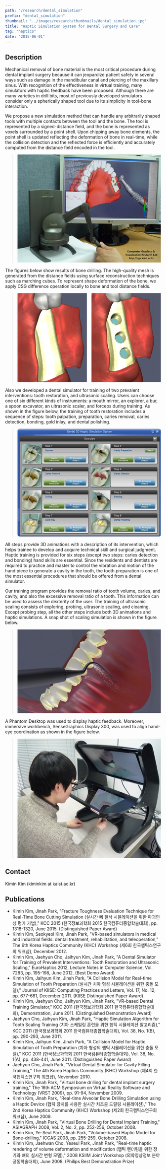 ```yaml
---
path: "/research/dental_simulation"
prefix: "dental_simulation"
thumbnail: "../images/research/thumbnails/dental_simulation.jpg"
title: "Haptic Simulation System for Dental Surgery and Care"
tag: "haptics"
date: "2015-06-01"
---
```


## Description

Mechanical removal of bone material is the most critical procedure during dental implant surgery because it can jeopardize patient safety in several ways such as damage in the mandibular canal and piercing of the maxillary sinus. With recognition of the effectiveness in virtual training, many simulators with haptic feedback have been proposed. Although there are many varieties in drill bits, most of previously developed simulators consider only a spherically shaped tool due to its simplicity in tool-bone interaction.

We propose a new simulation method that can handle any arbitrarily shaped tools with multiple contacts between the tool and the bone. The tool is represented by a signed-distance field, and the bone is represented as voxels surrounded by a point shell. Upon chipping away bone elements, the point shell is updated reflecting the deformation of bone in real-time, while the collision detection and the reflected force is efficiently and accurately computed from the distance field encoded in the tool.

> ![Figure 1. Implant surgery simulator](../images/research/dental_simulation/img1.jpg)

The figures below show results of bone drilling. The high-quality mesh is generated from the distance fields using surface reconstruction techniques such as marching cubes. To represent shape deformation of the bone, we apply CSG difference operation locally to bone and tool distance fields.

> ![Figure 2. Alveolar bone before drilling. (Right) Alveolar bone after drilling.](../images/research/dental_simulation/img2.jpg)

Also we developed a dental simulator for training of two prevalent interventions: tooth restoration, and ultrasonic scaling. Users can choose one of six different kinds of instruments: a mouth mirror, an explorer, a bur, a spoon excavator, an ultrasonic scaler, and forceps during training. As shown in the figure below, the training of tooth restoration includes a sequence of steps: tooth palpation, preparation, caries removal, caries detection, bonding, gold inlay, and dental polishing.

> ![Figure 3. Procedures of tooth restoration](../images/research/dental_simulation/img3.jpg)

All steps provide 3D animations with a description of its intervention, which helps trainee to develop and acquire technical skill and surgical judgment. Haptic training is provided for six steps (except two steps: caries detection and bonding) hand skills are essential. Since the residents and dentists are required to practice and master to control the vibration and motion of the hand piece to generate a cavity in the tooth, the tooth preparation is one of the most essential procedures that should be offered from a dental simulator.

Our training program provides the removal ratio of tooth volume, caries, and cavity, and also the excessive removal ratio of a tooth. This information can be used to assess the dexterity of the user. The training of ultrasonic scaling consists of exploring, probing, ultrasonic scaling, and cleaning. Except probing step, all the other steps include both 3D animations and haptic simulations. A snap shot of scaling simulation is shown in the figure below.

> ![Figure 4. Ultrasonic scaling](../images/research/dental_simulation/img4.jpg)

A Phantom Desktop was used to display haptic feedback. Moreover, immersive workbench, SenseGraphics Display 300, was used to align hand-eye coordination as shown in the figure below.

> ![Figure 5. Dental surgery and care training simulator](../images/research/dental_simulation/img5.jpg)

## Contact

Kimin Kim (kiminkim at kaist.ac.kr)

## Publications

- Kimin Kim, Jinah Park, "Fracture Toughness Evaluation Technique for Real-Time Bone Cutting Simulation (실시간 뼈 절삭 시뮬레이션을 위한 파괴인성 평가 기법)," KCC 2015 (한국정보과학회 2015 한국컴퓨터종합학술대회), pp. 1318-1320, June 2015. (Distinguished Paper Award)
- Kimin Kim, Seokyeol Kim, Jinah Park, "VR-based simulators in medical and industrial fields: dental treatment, rehabilitation, and teleoperation," The 6th Korea Haptics Community (KHC) Workshop (제6회 한국햅틱스연구회 워크샵), December 2012.
- Kimin Kim, Jaehyun Cho, Jaihyun Kim, Jinah Park, "A Dental Simulator for Training of Prevalent Interventions: Tooth Restoration and Ultrasonic Scaling," EuroHaptics 2012, Lecture Notes in Computer Science, Vol. 7283, pp. 195-198, June 2012. (Best Demo Award)
- Kimin Kim, Jaihyun Kim, Jinah Park, "A Collision Model for Real-time Simulation of Tooth Preparation (실시간 치아 형성 시뮬레이션을 위한 충돌 모델)," Journal of KIISE: Computing Practices and Letters, Vol. 17, No. 12, pp. 677-681, December 2011. (KIISE Distinguished Paper Award)
- Kimin Kim, Jaehyun Cho, Jaihyun Kim, Jinah Park, "VR-based Dental Training Simulator," KCC 2011 (한국정보과학회 2011 한국컴퓨터종합학술대회), Demonstration, June 2011. (Distinguished Demonstration Award)
- Jaehyun Cho, Jaihyun Kim, Jinah Park, "Haptic Simulation Algorithm for Tooth Scaling Training (치아 스케일링 훈련을 위한 햅틱 시뮬레이션 알고리즘)," KCC 2011 (한국정보과학회 2011 한국컴퓨터종합학술대회), Vol. 38, No. 1(B), pp. 290-293, June 2011.
- Kimin Kim, Jaihyun Kim, Jinah Park, "A Collision Model for Haptic Simulation of Tooth Preparation (치아 형성의 햅틱 시뮬레이션을 위한 충돌 모델)," KCC 2011 (한국정보과학회 2011 한국컴퓨터종합학술대회), Vol. 38, No. 1(A), pp. 438-441, June 2011. (Distinguished Paper Award)
- Jaehyun Cho, Jinah Park, "Virtual Dental Simulator for Cavity Filling Training," The 4th Korea Haptics Community (KHC) Workshop (제4회 한국햅틱스연구회 워크샵), November 2010.
- Kimin Kim, Jinah Park, "Virtual bone drilling for dental implant surgery training," The 16th ACM Symposium on Virtual Reality Software and Technology (VRST 2009), pp. 91-94, November 2009.
- Kimin Kim, Jinah Park, "Real-time Alveolar Bone Drilling Simulation using a Haptic Device (햅틱 장치를 사용한 실시간 치조골 드릴링 시뮬레이션)," The 2nd Korea Haptics Community (KHC) Workshop (제2회 한국햅틱스연구회 워크샵), June 2009.
- Kimin Kim, Jinah Park, "Virtual Bone Drilling for Dental Implant Training," ASIAGRAPH 2008, Vol. 2, No. 2, pp. 252-256, October 2008.
- Kimin Kim, Ye-Seul Park, Jinah Park, "Volume-based Haptic Model for Bone-drilling," ICCAS 2008, pp. 255-259, October 2008.
- Kimin Kim, Jaehwan Cho, Yeseul Park, Jinah Park, "Real-time haptic rendering of volume deformation and modification (햅틱 렌더링을 위한 장기와 뼈의 실시간 변형 모델)," 2008 KSIIM Joint Workshop (의학영상정보 분야 공동학술대회), June 2008. (Philips Best Demonstration Prize)